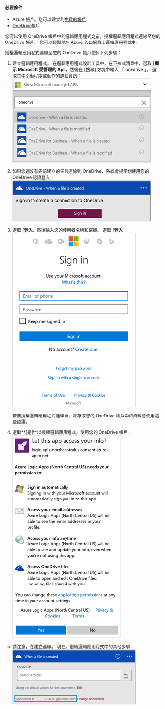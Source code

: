 #### <a name="prerequisites"></a>必要條件
- Azure 帳戶。您可以建立的[免費的帳戶](https://azure.microsoft.com/free)
- [OneDrive](https://www.microsoft.com/store/apps/onedrive/9wzdncrfj1p3)帳戶 

您可以使用 OneDrive 帳戶中的邏輯應用程式之前，授權邏輯應用程式連線至您的 OneDrive 帳戶。  您可以輕鬆地在 Azure 入口網站上邏輯應用程式中。 

授權邏輯應用程式連線至您的 OneDrive 帳戶使用下列步驟︰

1. 建立邏輯應用程式。 在邏輯應用程式設計工具中，在下拉式清單中，選取 [**顯示 Microsoft 受管理的 Api** ，然後在 [搜尋] 方塊中輸入 「 onedrive 」。 選取其中引動程序或動作的詳細資訊︰  
  ![](./media/connectors-create-api-onedrive/onedrive-1.png)
2. 如果您還沒有先前建立的任何連線到 OneDrive，系統會提示您使用您的 OneDrive 認證登入︰  
  ![](./media/connectors-create-api-onedrive/onedrive-2.png)
3. 選取 [**登入**，然後輸入您的使用者名稱和密碼。 選取 [**登入**︰  
  ![](./media/connectors-create-api-onedrive/onedrive-3.png)   

    若要授權邏輯應用程式連線至，並存取您的 OneDrive 帳戶中的資料會使用這些認證。 
4. 選取**[是]**以授權邏輯應用程式，使用您的 OneDrive 帳戶︰  
  ![](./media/connectors-create-api-onedrive/onedrive-4.png)   
5. 請注意，在建立連線。 現在，繼續邏輯應用程式中的其他步驟︰  
  ![](./media/connectors-create-api-onedrive/onedrive-5.png)
